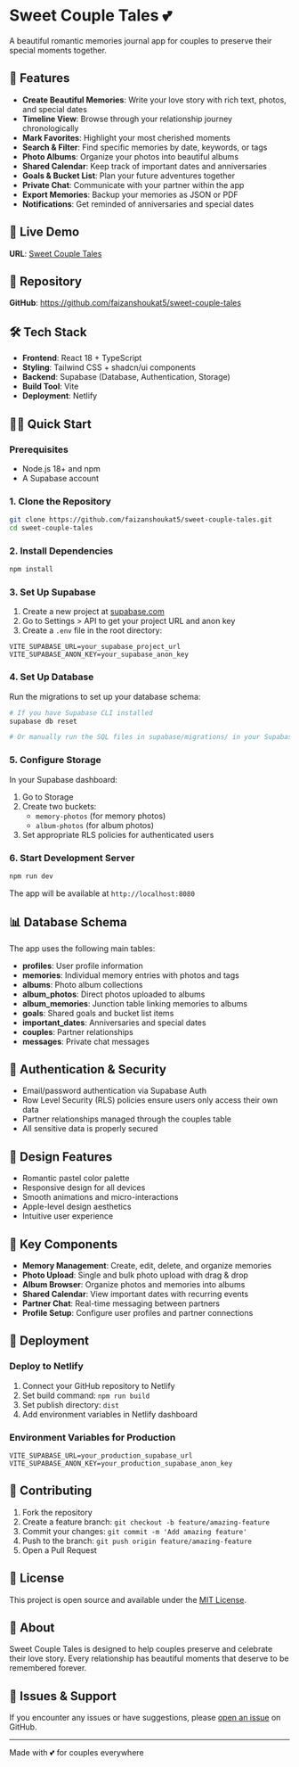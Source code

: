 # Sweet Couple Tales 💕

A beautiful romantic memories journal app for couples to preserve their special moments together.

## 🌟 Features

- **Create Beautiful Memories**: Write your love story with rich text, photos, and special dates
- **Timeline View**: Browse through your relationship journey chronologically
- **Mark Favorites**: Highlight your most cherished moments
- **Search & Filter**: Find specific memories by date, keywords, or tags
- **Photo Albums**: Organize your photos into beautiful albums
- **Shared Calendar**: Keep track of important dates and anniversaries
- **Goals & Bucket List**: Plan your future adventures together
- **Private Chat**: Communicate with your partner within the app
- **Export Memories**: Backup your memories as JSON or PDF
- **Notifications**: Get reminded of anniversaries and special dates

## 🚀 Live Demo

**URL**: [Sweet Couple Tales](https://sweet-couple-tales.netlify.app)

## 📁 Repository

**GitHub**: https://github.com/faizanshoukat5/sweet-couple-tales

## 🛠️ Tech Stack

- **Frontend**: React 18 + TypeScript
- **Styling**: Tailwind CSS + shadcn/ui components
- **Backend**: Supabase (Database, Authentication, Storage)
- **Build Tool**: Vite
- **Deployment**: Netlify

## 🏃‍♂️ Quick Start

### Prerequisites

- Node.js 18+ and npm
- A Supabase account

### 1. Clone the Repository

```bash
git clone https://github.com/faizanshoukat5/sweet-couple-tales.git
cd sweet-couple-tales
```

### 2. Install Dependencies

```bash
npm install
```

### 3. Set Up Supabase

1. Create a new project at [supabase.com](https://supabase.com)
2. Go to Settings > API to get your project URL and anon key
3. Create a `.env` file in the root directory:

```env
VITE_SUPABASE_URL=your_supabase_project_url
VITE_SUPABASE_ANON_KEY=your_supabase_anon_key
```

### 4. Set Up Database

Run the migrations to set up your database schema:

```bash
# If you have Supabase CLI installed
supabase db reset

# Or manually run the SQL files in supabase/migrations/ in your Supabase dashboard
```

### 5. Configure Storage

In your Supabase dashboard:

1. Go to Storage
2. Create two buckets:
   - `memory-photos` (for memory photos)
   - `album-photos` (for album photos)
3. Set appropriate RLS policies for authenticated users

### 6. Start Development Server

```bash
npm run dev
```

The app will be available at `http://localhost:8080`

## 📊 Database Schema

The app uses the following main tables:

- **profiles**: User profile information
- **memories**: Individual memory entries with photos and tags
- **albums**: Photo album collections
- **album_photos**: Direct photos uploaded to albums
- **album_memories**: Junction table linking memories to albums
- **goals**: Shared goals and bucket list items
- **important_dates**: Anniversaries and special dates
- **couples**: Partner relationships
- **messages**: Private chat messages

## 🔐 Authentication & Security

- Email/password authentication via Supabase Auth
- Row Level Security (RLS) policies ensure users only access their own data
- Partner relationships managed through the couples table
- All sensitive data is properly secured

## 🎨 Design Features

- Romantic pastel color palette
- Responsive design for all devices
- Smooth animations and micro-interactions
- Apple-level design aesthetics
- Intuitive user experience

## 📱 Key Components

- **Memory Management**: Create, edit, delete, and organize memories
- **Photo Upload**: Single and bulk photo upload with drag & drop
- **Album Browser**: Organize photos and memories into albums
- **Shared Calendar**: View important dates with recurring events
- **Partner Chat**: Real-time messaging between partners
- **Profile Setup**: Configure user profiles and partner connections

## 🚀 Deployment

### Deploy to Netlify

1. Connect your GitHub repository to Netlify
2. Set build command: `npm run build`
3. Set publish directory: `dist`
4. Add environment variables in Netlify dashboard

### Environment Variables for Production

```env
VITE_SUPABASE_URL=your_production_supabase_url
VITE_SUPABASE_ANON_KEY=your_production_supabase_anon_key
```

## 🤝 Contributing

1. Fork the repository
2. Create a feature branch: `git checkout -b feature/amazing-feature`
3. Commit your changes: `git commit -m 'Add amazing feature'`
4. Push to the branch: `git push origin feature/amazing-feature`
5. Open a Pull Request

## 📝 License

This project is open source and available under the [MIT License](LICENSE).

## 💖 About

Sweet Couple Tales is designed to help couples preserve and celebrate their love story. Every relationship has beautiful moments that deserve to be remembered forever.

## 🐛 Issues & Support

If you encounter any issues or have suggestions, please [open an issue](https://github.com/faizanshoukat5/sweet-couple-tales/issues) on GitHub.

---

Made with 💕 for couples everywhere